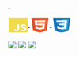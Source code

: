 <div style="display: flex">
  <div>
    <a href="https://github.com/Giovannelrodrigues">
    <img height="160em" style="box-shadow: 0 0.1rem 0.5rem #000; src="https://github-readme-stats.vercel.app/api?username=Giovannelrodrigues&show_icons=true&theme=Radical&include_all_commits=true&count_private=true"/>
    <img height="160em" style="box-shadow: 0 0.1rem 0.5rem #000; src="https://github-readme-stats.vercel.app/api/top-langs/?username=Giovannelrodrigues&layout=compact&langs_count=7&theme=Radical"/>
  </div>
</div>
<br>
  <div style="display: inline_block;">
    <img align="center" alt="GIO-Js" height="30" width="40" src="https://raw.githubusercontent.com/devicons/devicon/master/icons/javascript/javascript-plain.svg">
    <img align="center" alt="GIO-HTML" height="30" width="40" src="https://raw.githubusercontent.com/devicons/devicon/master/icons/html5/html5-original.svg">
    <img align="center" alt="GIO-CSS" height="30" width="40" src="https://raw.githubusercontent.com/devicons/devicon/master/icons/css3/css3-original.svg">
  </div>
<br>
<div> 
  <a href="https://www.instagram.com/giovanne_lrodrigues/" target="_blank"><img src="https://img.shields.io/badge/-Instagram-%23E4405F?style=for-the-badge&logo=instagram&logoColor=white" target="_blank"></a>
  <a href = "mailto:giovannelrodrigues@icloud.com"><img src="https://img.shields.io/badge/-Gmail-%23333?style=for-the-badge&logo=gmail&logoColor=white" target="_blank"></a>
  <a href="https://www.linkedin.com/in/giovanne-rodrigues-9b07ab205/" target="_blank"><img src="https://img.shields.io/badge/-LinkedIn-%230077B5?style=for-the-badge&logo=linkedin&logoColor=white" target="_blank"></a> 
</div>
